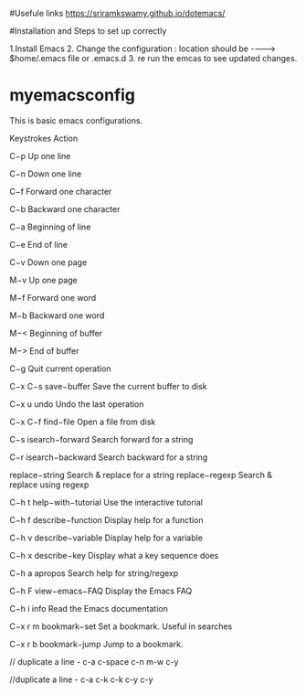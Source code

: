 #Usefule links
https://sriramkswamy.github.io/dotemacs/

#Installation and Steps to set up correctly

1.Install Emacs
2. Change the configuration : location should be  ----> $home/.emacs file or .emacs.d
3. re run the emcas to see updated changes.


# myemacsconfig

This is basic emacs configurations.

Keystrokes  Action

C−p         Up one line

C−n         Down one line

C−f         Forward one character

C−b         Backward one character

C−a         Beginning of line       

C−e         End of line

C−v         Down one page

M−v         Up one page

M−f         Forward one word

M−b         Backward one word

M−<         Beginning of buffer

M−>         End of buffer

C−g         Quit current operation


C−x C−s     save−buffer        Save the current buffer to disk

C−x u       undo               Undo the last operation

C−x C−f     find−file          Open a file from disk

C−s         isearch−forward    Search forward for a string

C−r         isearch−backward   Search backward for a string

replace−string     Search & replace for a string
            replace−regexp     Search & replace using regexp

C−h t       help−with−tutorial Use the interactive tutorial

C−h f       describe−function  Display help for a function

C−h v       describe−variable  Display help for a variable

C−h x       describe−key       Display what a key sequence does

C−h a       apropos            Search help for string/regexp

C−h F       view−emacs−FAQ     Display the Emacs FAQ

C−h i       info               Read the Emacs documentation

C−x r m     bookmark−set       Set a bookmark. Useful in searches

C−x r b     bookmark−jump      Jump to a bookmark.


// duplicate a line - c-a c-space c-n m-w c-y

//duplicate a line - c-a c-k c-k c-y c-y 
